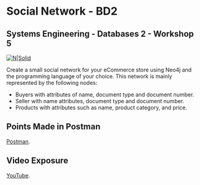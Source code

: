 # Social Network - BD2
## Systems Engineering - Databases 2 - Workshop 5

[![N|Solid](https://radcolombia.org/web/sites/default/files/archivos/instituciones/universidad-bosque/logo-ub.png)](https://nodesource.com/products/nsolid)

Create a small social network for your eCommerce store using Neo4j and the programming language of your choice. This network is mainly represented by the following nodes:

- Buyers with attributes of name, document type and document number.
- Seller with name attributes, document type and document number.
- Products with attributes such as name, product category, and price.

## Points Made in Postman
[Postman](https://documenter.getpostman.com/view/19525246/UyxdLUwM).

## Video Exposure
[YouTube](https://youtu.be/WGl-ovpqWiA).
